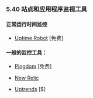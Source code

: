 <!-- 5.40 - Site/App Monitoring Tools -->
### 5.40 站点和应用程序监视工具

#### 正常运行时间监控

*   [Uptime Robot](https://uptimerobot.com/) \[免费\]

#### 一般的监控工具：

*   [Pingdom](https://www.pingdom.com/) \[免费\]

*   [New Relic](http://newrelic.com/)

*   [Uptrends](https://www.uptrends.com/) \[$\]
